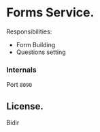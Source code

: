 # Forms Service.

Responsibilities:

- Form Building
- Questions setting

### Internals
Port `8090`

## License.

Bidir